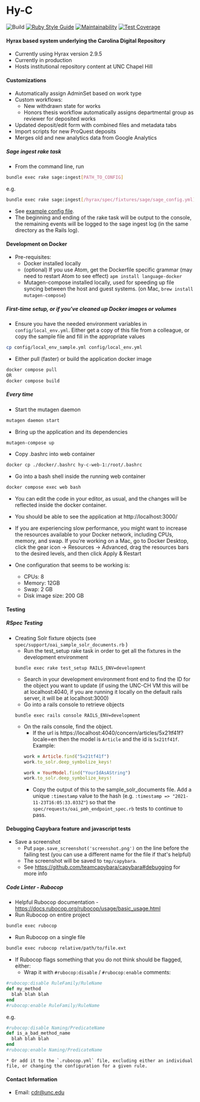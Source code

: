 # Hy-C

![Build](https://github.com/UNC-Libraries/hy-c/workflows/Build/badge.svg?branch=main)
[![Ruby Style Guide](https://img.shields.io/badge/code_style-rubocop-brightgreen.svg)](https://github.com/rubocop/rubocop)
[![Maintainability](https://api.codeclimate.com/v1/badges/5114a1aec550de0ce672/maintainability)](https://codeclimate.com/github/UNC-Libraries/hy-c/maintainability)
[![Test Coverage](https://api.codeclimate.com/v1/badges/5114a1aec550de0ce672/test_coverage)](https://codeclimate.com/github/UNC-Libraries/hy-c/test_coverage)

#### Hyrax based system underlying the Carolina Digital Repository

* Currently using Hyrax version 2.9.5
* Currently in production
* Hosts institutional repository content at UNC Chapel Hill

#### Customizations

* Automatically assign AdminSet based on work type
* Custom workflows:
    * New withdrawn state for works
    * Honors thesis workflow automatically assigns departmental group as reviewer for deposited works
* Updated deposit/edit form with combined files and metadata tabs
* Import scripts for new ProQuest deposits
* Merges old and new analytics data from Google Analytics

##### Sage ingest rake task
* From the command line, run
```bash
bundle exec rake sage:ingest[PATH_TO_CONFIG]
```
 e.g.
```bash
bundle exec rake sage:ingest[/hyrax/spec/fixtures/sage/sage_config.yml]
```
* See [example config file](spec/fixtures/sage/sage_config.yml).
* The beginning and ending of the rake task will be output to the console, the remaining events will be logged to the sage ingest log (in the same directory as the Rails log).

#### Development on Docker
* Pre-requisites:
  * Docker installed locally
  * (optional) If you use Atom, get the Dockerfile specific grammar (may need to restart Atom to see effect) `apm install language-docker`
  * Mutagen-compose installed locally, used for speeding up file syncing between the host and guest systems. (on Mac, `brew install mutagen-compose`)

##### First-time setup, or if you've cleaned up Docker images or volumes
* Ensure you have the needed environment variables in `config/local_env.yml`. Either get a copy of this file from a colleague, or copy the sample file and fill in the appropriate values
```bash
cp config/local_env_sample.yml config/local_env.yml
  ```
- Either pull (faster) or build the application docker image
```bash
docker compose pull
OR
docker compose build
```
##### Every time
- Start the mutagen daemon
```bash
mutagen daemon start
```
- Bring up the application and its dependencies
```bash
mutagen-compose up
```
- Copy .bashrc into web container
```bash
docker cp ./docker/.bashrc hy-c-web-1:/root/.bashrc
```
- Go into a bash shell inside the running web container
```bash
docker compose exec web bash
```
- You can edit the code in your editor, as usual, and the changes will be reflected inside the docker container.
- You should be able to see the application at http://localhost:3000/
- If you are experiencing slow performance, you might want to increase the resources available to your Docker network, including CPUs, memory, and swap. If you're working on a Mac, go to Docker Desktop, click the gear icon -> Resources -> Advanced, drag the resources bars to the desired levels, and then click Apply & Restart

- One configuration that seems to be working is:
  - CPUs: 8
  - Memory: 12GB
  - Swap: 2 GB
  - Disk image size: 200 GB

#### Testing
##### RSpec Testing
* Creating Solr fixture objects (see `spec/support/oai_sample_solr_documents.rb` )
  * Run the test_setup rake task in order to get all the fixtures in the development environment
  ```
  bundle exec rake test_setup RAILS_ENV=development
  ```
  * Search in your development environment front end to find the ID for the object you want to update (if using the UNC-CH VM this will be at localhost:4040, if you are running it locally on the default rails server, it will be at localhost:3000)
  * Go into a rails console to retrieve objects
  ```
  bundle exec rails console RAILS_ENV=development
  ```
  * On the rails console, find the object.
    * If the url is https://localhost:4040/concern/articles/5x21tf41f?locale=en then the model is `Article` and the id is `5x21tf41f`.
    Example:
    ```ruby
    work = Article.find("5x21tf41f")
    work.to_solr.deep_symbolize_keys!
    ```
    ```ruby
    work = YourModel.find("YourIdAsAString")
    work.to_solr.deep_symbolize_keys!
    ```
    * Copy the output of this to the sample_solr_documents file. Add a unique `:timestamp` value to the hash (e.g. `:timestamp => "2021-11-23T16:05:33.033Z"`) so that the `spec/requests/oai_pmh_endpoint_spec.rb` tests to continue to pass.

#### Debugging Capybara feature and javascript tests
* Save a screenshot
  * Put `page.save_screenshot('screenshot.png')` on the line before the failing test (you can use a different name for the file if that's helpful)
  * The screenshot will be saved to `tmp/capybara`.
  * See https://github.com/teamcapybara/capybara#debugging for more info


##### Code Linter - Rubocop
  * Helpful Rubocop documentation - https://docs.rubocop.org/rubocop/usage/basic_usage.html
  * Run Rubocop on entire project
  ```bash
  bundle exec rubocop
  ```
  * Run Rubocop on a single file
  ```bash
  bundle exec rubocop relative/path/to/file.ext
  ```
  * If Rubocop flags something that you do not think should be flagged, either:
    * Wrap it with `#rubocop:disable` / `#rubocop:enable` comments:
  ```ruby
  #rubocop:disable RuleFamily/RuleName
  def my_method
    blah blah blah
  end
  #rubocop:enable RuleFamily/RuleName
  ```
  e.g.
  ```ruby
  #rubocop:disable Naming/PredicateName
  def is_a_bad_method_name
    blah blah blah
  end
  #rubocop:enable Naming/PredicateName
  ```
    * Or add it to the `.rubocop.yml` file, excluding either an individual file, or changing the configuration for a given rule.

#### Contact Information
* Email: cdr@unc.edu
